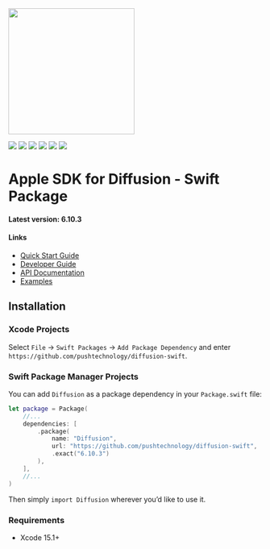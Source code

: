 
<img src="https://docs.pushtechnology.com/docs/6.10.3/manual/html/lib/img/logos/push-new.png" style="width:250px;"/>

<p/>

<p>
    <img src="https://img.shields.io/badge/Swift-5+-F06C33.svg" />
    <img src="https://img.shields.io/badge/iOS-15.0+-865EFC.svg" />
    <img src="https://img.shields.io/badge/iPadOS-15.0+-F65EFC.svg" />
    <img src="https://img.shields.io/badge/macOS-10.15+-179AC8.svg" />
    <img src="https://img.shields.io/badge/tvOS-15.0+-41465B.svg" />
    <a href="https://github.com/apple/swift-package-manager">
      <img src="https://img.shields.io/badge/spm-compatible-brightgreen.svg?style=flat" />
    </a>
</p>


<p align="center">


# Apple SDK for Diffusion - Swift Package

#### Latest version: 6.10.3

#### Links
- <a href="https://docs.pushtechnology.com/quickstart">Quick Start Guide</a>
- <a href="https://docs.pushtechnology.com/docs/6.10.3/manual/html/developerguide/developerguide_overview.html">Developer Guide</a>
- <a href="https://docs.pushtechnology.com/docs/6.10.3/apple">API Documentation</a>
- <a href="https://github.com/pushtechnology/diffusion-examples/tree/6.10/apple">Examples</a>


## Installation

### Xcode Projects

Select `File` -> `Swift Packages` -> `Add Package Dependency` and enter `https://github.com/pushtechnology/diffusion-swift`.


### Swift Package Manager Projects

You can add `Diffusion` as a package dependency in your `Package.swift` file:

```swift
let package = Package(
    //...
    dependencies: [
        .package(
            name: "Diffusion",
            url: "https://github.com/pushtechnology/diffusion-swift",
            .exact("6.10.3")
        ),
    ],
    //...
)
```

Then simply `import Diffusion` wherever you’d like to use it.


### Requirements

- Xcode 15.1+
